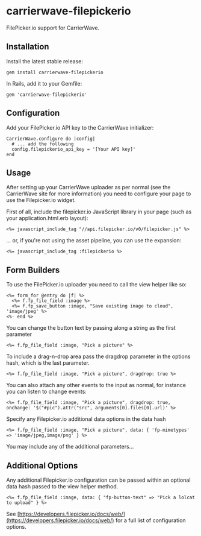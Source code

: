 carrierwave-filepickerio
========================

FilePicker.io support for CarrierWave.

Installation
------------

Install the latest stable release:

    gem install carrierwave-filepickerio

In Rails, add it to your Gemfile:

    gem 'carrierwave-filepickerio'

Configuration
-------------

Add your FilePicker.io API key to the CarrierWave initializer:

    CarrierWave.configure do |config|
      # ... add the following
      config.filepickerio_api_key = '[Your API key]'
    end

Usage
-----

After setting up your CarrierWave uploader as per normal (see the CarrierWave site for more information) you need to configure your page to use the Filepicker.io widget.

First of all, include the filepicker.io JavaScript library in your page (such as your application.html.erb layout):

```erb
<%= javascript_include_tag "//api.filepicker.io/v0/filepicker.js" %>
```

... or, if you're not using the asset pipeline, you can use the expansion:

```erb
<%= javascript_include_tag :filepickerio %>
```

Form Builders
-------------

To use the FilePicker.io uploader you need to call the view helper like so:

```erb
<%= form_for @entry do |f| %>
  <%= f.fp_file_field :image %>
  <%= f.fp_save_button :image, "Save existing image to cloud", 'image/jpeg' %>
<%- end %>
```

You can change the button text by passing along a string as the first parameter

```erb
<%= f.fp_file_field :image, "Pick a picture" %>
```

To include a drag-n-drop area pass the dragdrop parameter in the options hash, which is the last parameter.

```erb
<%= f.fp_file_field :image, "Pick a picture", dragdrop: true %>
```

You can also attach any other events to the input as normal, for instance you can listen to change events:

```erb
<%= f.fp_file_field :image, "Pick a picture", dragdrop: true, onchange: '$("#pic").attr("src", arguments[0].files[0].url)' %>
```

Specify any Filepicker.io additional data options in the data hash

```erb
<%= f.fp_file_field :image, "Pick a picture", data: { 'fp-mimetypes' => 'image/jpeg,image/png' } %>
```

You may include any of the additional parameters...

Additional Options
------------------

Any additional Filepicker.io configuration can be passed within an optional data hash passed to the view helper method.

```erb
<%= f.fp_file_field :image, data: { "fp-button-text" => "Pick a lolcat to upload" } %>
```

See [https://developers.filepicker.io/docs/web/](https://developers.filepicker.io/docs/web/) for a full list of configuration options.
